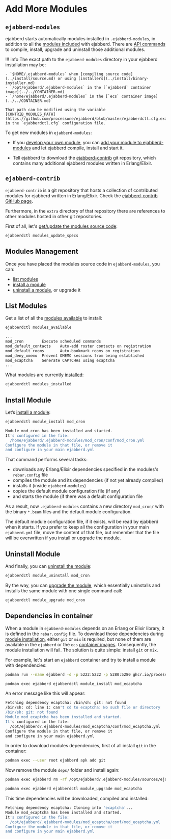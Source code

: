 # Add More Modules

## `ejabberd-modules`

ejabberd starts automatically modules installed in `.ejabberd-modules`,
in addition to all the [modules included](../configuration/modules.md) with ejabberd.
There are [API commands](../../developer/ejabberd-api/admin-tags.md#modules)
to compile, install, upgrade and uninstall those additional modules.

!!! info
    The exact path to the `ejabberd-modules` directory in your ejabberd installation may be:

    - `$HOME/.ejabberd-modules` when [compiling source code](../install/source.md) or using [installers](../install/binary-installer.md)
    - `/opt/ejabberd/.ejabberd-modules` in the [`ejabberd` container image](../../CONTAINER.md)
    - `/home/ejabberd/.ejabberd-modules` in the [`ecs` container image](../../CONTAINER.md)

    That path can be modified using the variable
    [CONTRIB_MODULES_PATH](https://github.com/processone/ejabberd/blob/master/ejabberdctl.cfg.example#L180)
    in the `ejabberdctl.cfg` configuration file.

To get new modules in `ejabberd-modules`:

- If you [develop your own module](../../developer/extending-ejabberd/modules.md),
  you can [add your module to ejabberd-modules](../../developer/extending-ejabberd/modules.md#add-module-to-ejabberd-modules)
  and let ejabberd compile, install and start it.

- Tell ejabberd to download the [ejabberd-contrib](#ejabberd-contrib) git repository,
  which contains many additional ejabberd modules written in Erlang/Elixir.

## `ejabberd-contrib`

`ejabberd-contrib` is a git repository that hosts
a collection of contributed modules for ejabberd written in Erlang/Elixir.
Check the [ejabberd-contrib GitHub page](https://github.com/processone/ejabberd-contrib).

Furthermore, in the `extra` directory of that repository there are
references to other modules hosted in other git repositories.

First of all, let's
[get/update the modules source code](../../developer/ejabberd-api/admin-api.md#modules_update_specs):

``` sh
ejabberdctl modules_update_specs
```

## Modules Management

Once you have placed the modules source code in `ejabberd-modules`, you can:

- [list modules](#list-modules)
- [install a module](#install-module)
- [uninstall a module](#uninstall-module), or upgrade it

## List Modules

Get a list of all the [modules available](../../developer/ejabberd-api/admin-api.md#modules_available)
to install:

``` sh
ejabberdctl modules_available

...
mod_cron        Execute scheduled commands
mod_default_contacts    Auto-add roster contacts on registration
mod_default_rooms       Auto-bookmark rooms on registration
mod_deny_omemo  Prevent OMEMO sessions from being established
mod_ecaptcha    Generate CAPTCHAs using ecaptcha
...
```

What modules are currently [installed](../../developer/ejabberd-api/admin-api.md#modules_installed):

``` sh
ejabberdctl modules_installed
```

## Install Module

Let’s [install a module](../../developer/ejabberd-api/admin-api.md#module_install):

``` sh
ejabberdctl module_install mod_cron

Module mod_cron has been installed and started.
It's configured in the file:
  /home/ejabberd/.ejabberd-modules/mod_cron/conf/mod_cron.yml
Configure the module in that file, or remove it
and configure in your main ejabberd.yml
```

That command performs several tasks:

- downloads any Erlang/Elixir dependencies specified in the modules's `rebar.config` file
- compiles the module and its dependencies (if not yet already compiled)
- installs it (inside `ejabberd-modules`)
- copies the default module configuration file (if any)
- and starts the module (if there was a default configuration file

As a result, now `.ejabberd-modules` contains a new directory `mod_cron/`
with the binary `*.beam` files and the default module configuration.

The default module configuration file, if it exists, will be read by ejabberd
when it starts.
If you prefer to keep all the configuration in your main `ejabberd.yml` file,
move the content of that file,
but remember that the file will be overwritten if you install or upgrade the module.

## Uninstall Module

And finally, you can [uninstall the module](../../developer/ejabberd-api/admin-api.md#module_uninstall):

``` sh
ejabberdctl module_uninstall mod_cron
```

By the way, you can [upgrade the module](../../developer/ejabberd-api/admin-api.md#module_upgrade),
which essentially uninstalls and installs the same module with one single command call:

``` sh
ejabberdctl module_upgrade mod_cron
```

## Dependencies in container

When a module in `ejabberd-modules` depends on an Erlang or Elixir library,
it is defined in the `rebar.config` file.
To download those dependencies during [module installation](#install-module),
either `git` or `mix` is required,
but none of them are available in the `ejabberd` or the `ecs`
[container images](../../CONTAINER.md).
Consequently, the module installation will fail.
The solution is quite simple: install `git` or `mix`.

For example, let's start an `ejabberd` container
and try to install a module with dependencies:

``` sh
podman run --name ejabberd -d -p 5222:5222 -p 5280:5280 ghcr.io/processone/ejabberd

podman exec ejabberd ejabberdctl module_install mod_ecaptcha
```

An error message like this will appear:
``` sh
Fetching dependency ecaptcha: /bin/sh: git: not found
/bin/sh: cd: line 1: can't cd to ecaptcha: No such file or directory
/bin/sh: git: not found
Module mod_ecaptcha has been installed and started.
It's configured in the file:
  /opt/ejabberd/.ejabberd-modules/mod_ecaptcha/conf/mod_ecaptcha.yml
Configure the module in that file, or remove it
and configure in your main ejabberd.yml
```

In order to download modules dependencies, first of all install `git` in the container:

``` sh
podman exec --user root ejabberd apk add git
```

Now remove the module `deps/` folder and install again:

``` sh
podman exec ejabberd rm -rf /opt/ejabberd/.ejabberd-modules/sources/ejabberd-contrib/mod_ecaptcha/deps/

podman exec ejabberd ejabberdctl module_upgrade mod_ecaptcha
```

This time dependencies will be downloaded, compiled and installed:

``` sh
Fetching dependency ecaptcha: Cloning into 'ecaptcha'...
Module mod_ecaptcha has been installed and started.
It's configured in the file:
  /opt/ejabberd/.ejabberd-modules/mod_ecaptcha/conf/mod_ecaptcha.yml
Configure the module in that file, or remove it
and configure in your main ejabberd.yml
```
